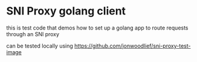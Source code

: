 # SNI Proxy golang client

this is test code that demos how to set up a golang app to route requests through an SNI proxy

can be tested locally using https://github.com/jonwoodlief/sni-proxy-test-image
